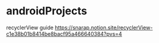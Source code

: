 # androidProjects
recyclerView guide
https://snarap.notion.site/recyclerView-c1e38b01b8414be8bacf95a466640384?pvs=4
